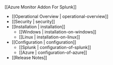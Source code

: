 [[Azure Monitor Addon For Splunk]]
* [[Operational Overview | operational-overview]]
* [[Security | security]]
* [[Installation | installation]]
  * [[Windows | installation-on-windows]]
  * [[Linux | installation-on-linux]]
* [[Configuration | configuration]]
  * [[Splunk | configuration-of-splunk]]
  * [[Azure | configuration-of-azure]]
* [[Release Notes]]
